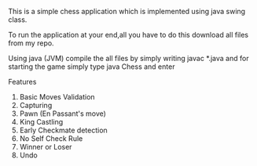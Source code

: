 This is a simple chess application which is implemented using java swing class.

To run the application at your end,all you have to do this download all files from my repo.

Using java (JVM) compile the all files by simply writing javac *.java
and for starting the game simply type java Chess and enter

Features
1) Basic Moves Validation
2) Capturing
3) Pawn (En Passant's move) 
4) King Castling
5) Early Checkmate detection
6) No Self Check Rule
7) Winner or Loser
8) Undo
